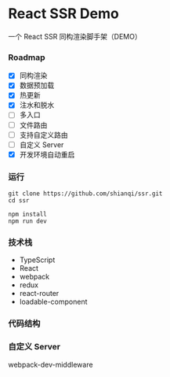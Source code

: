 # React SSR Demo

一个 React SSR 同构渲染脚手架（DEMO）

### Roadmap

- [x] 同构渲染
- [x] 数据预加载
- [x] 热更新
- [x] 注水和脱水
- [ ] 多入口
- [ ] 文件路由
- [ ] 支持自定义路由
- [ ] 自定义 Server
- [x] 开发环境自动重启

### 运行

```
git clone https://github.com/shianqi/ssr.git
cd ssr

npm install
npm run dev
```

### 技术栈

- TypeScript
- React
- webpack
- redux
- react-router
- loadable-component

### 代码结构

### 自定义 Server

webpack-dev-middleware
